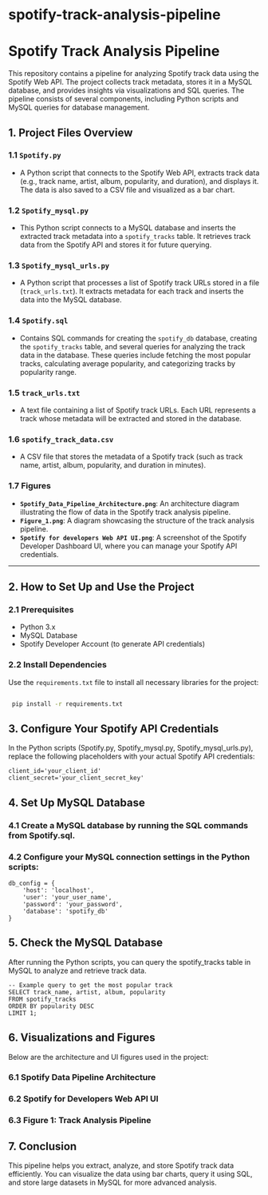 # spotify-track-analysis-pipeline

# Spotify Track Analysis Pipeline

This repository contains a pipeline for analyzing Spotify track data using the Spotify Web API. The project collects track metadata, stores it in a MySQL database, and provides insights via visualizations and SQL queries. The pipeline consists of several components, including Python scripts and MySQL queries for database management.

## 1. Project Files Overview

### 1.1 **`Spotify.py`**
   - A Python script that connects to the Spotify Web API, extracts track data (e.g., track name, artist, album, popularity, and duration), and displays it. The data is also saved to a CSV file and visualized as a bar chart.

### 1.2 **`Spotify_mysql.py`**
   - This Python script connects to a MySQL database and inserts the extracted track metadata into a `spotify_tracks` table. It retrieves track data from the Spotify API and stores it for future querying.

### 1.3 **`Spotify_mysql_urls.py`**
   - A Python script that processes a list of Spotify track URLs stored in a file (`track_urls.txt`). It extracts metadata for each track and inserts the data into the MySQL database.

### 1.4 **`Spotify.sql`**
   - Contains SQL commands for creating the `spotify_db` database, creating the `spotify_tracks` table, and several queries for analyzing the track data in the database. These queries include fetching the most popular tracks, calculating average popularity, and categorizing tracks by popularity range.

### 1.5 **`track_urls.txt`**
   - A text file containing a list of Spotify track URLs. Each URL represents a track whose metadata will be extracted and stored in the database.

### 1.6 **`spotify_track_data.csv`**
   - A CSV file that stores the metadata of a Spotify track (such as track name, artist, album, popularity, and duration in minutes).

### 1.7 **Figures**
   - **`Spotify_Data_Pipeline_Architecture.png`**: An architecture diagram illustrating the flow of data in the Spotify track analysis pipeline.
   - **`Figure_1.png`**: A diagram showcasing the structure of the track analysis pipeline.
   - **`Spotify for developers Web API UI.png`**: A screenshot of the Spotify Developer Dashboard UI, where you can manage your Spotify API credentials.

---

## 2. How to Set Up and Use the Project

### 2.1 Prerequisites
- Python 3.x
- MySQL Database
- Spotify Developer Account (to generate API credentials)

### 2.2 **Install Dependencies** 
Use the `requirements.txt` file to install all necessary libraries for the project:  

```bash

 pip install -r requirements.txt

```

## 3. Configure Your Spotify API Credentials

In the Python scripts (Spotify.py, Spotify_mysql.py, Spotify_mysql_urls.py), replace the following placeholders with your actual Spotify API credentials:

```
client_id='your_client_id'
client_secret='your_client_secret_key'

```

## 4. Set Up MySQL Database

### 4.1 Create a MySQL database by running the SQL commands from Spotify.sql.
### 4.2 Configure your MySQL connection settings in the Python scripts:
```
db_config = {
    'host': 'localhost',  
    'user': 'your_user_name',  
    'password': 'your_password',  
    'database': 'spotify_db'
}

```

## 5. Check the MySQL Database
After running the Python scripts, you can query the spotify_tracks table in MySQL to analyze and retrieve track data.
```
-- Example query to get the most popular track
SELECT track_name, artist, album, popularity
FROM spotify_tracks
ORDER BY popularity DESC
LIMIT 1;
```

## 6. Visualizations and Figures
Below are the architecture and UI figures used in the project:

### 6.1 Spotify Data Pipeline Architecture

### 6.2 Spotify for Developers Web API UI

### 6.3 Figure 1: Track Analysis Pipeline

## 7. Conclusion
This pipeline helps you extract, analyze, and store Spotify track data efficiently. You can visualize the data using bar charts, query it using SQL, and store large datasets in MySQL for more advanced analysis.






